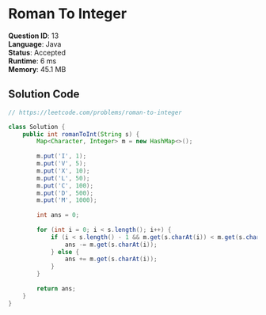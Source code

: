 # Roman To Integer

**Question ID**: 13  
**Language**: Java  
**Status**: Accepted  
**Runtime**: 6 ms  
**Memory**: 45.1 MB  

## Solution Code
```java
// https://leetcode.com/problems/roman-to-integer

class Solution {
    public int romanToInt(String s) {
        Map<Character, Integer> m = new HashMap<>();
        
        m.put('I', 1);
        m.put('V', 5);
        m.put('X', 10);
        m.put('L', 50);
        m.put('C', 100);
        m.put('D', 500);
        m.put('M', 1000);
        
        int ans = 0;
        
        for (int i = 0; i < s.length(); i++) {
            if (i < s.length() - 1 && m.get(s.charAt(i)) < m.get(s.charAt(i + 1))) {
                ans -= m.get(s.charAt(i));
            } else {
                ans += m.get(s.charAt(i));
            }
        }
        
        return ans;
    }
}
```

